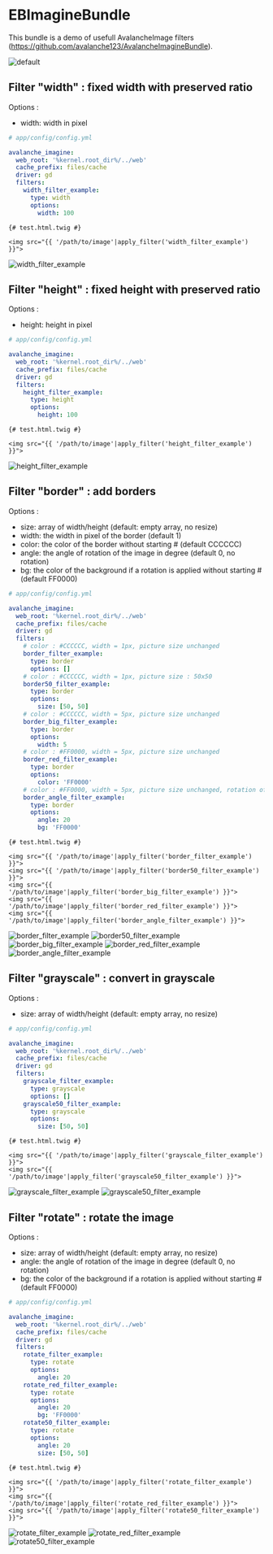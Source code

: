 EBImagineBundle
===============

This bundle is a demo of usefull AvalancheImage filters (https://github.com/avalanche123/AvalancheImagineBundle).

![default](/Resources/demo/default.jpg "default")

## Filter "width" : fixed width with preserved ratio

Options :
  - width: width in pixel

``` yaml
# app/config/config.yml

avalanche_imagine:
  web_root: '%kernel.root_dir%/../web'
  cache_prefix: files/cache
  driver: gd
  filters:
    width_filter_example:
      type: width
      options:
        width: 100
```

``` jinja
{# test.html.twig #}

<img src="{{ '/path/to/image'|apply_filter('width_filter_example') }}">
````

![width_filter_example](/Resources/demo/width_filter_example.jpg "width_filter_example")

## Filter "height" : fixed height with preserved ratio

Options :
  - height: height in pixel

``` yaml
# app/config/config.yml

avalanche_imagine:
  web_root: '%kernel.root_dir%/../web'
  cache_prefix: files/cache
  driver: gd
  filters:
    height_filter_example:
      type: height
      options:
        height: 100
```

``` jinja
{# test.html.twig #}

<img src="{{ '/path/to/image'|apply_filter('height_filter_example') }}">
````

![height_filter_example](/Resources/demo/height_filter_example.jpg "height_filter_example")

## Filter "border" : add borders

Options :
  - size: array of width/height (default: empty array, no resize)
  - width: the width in pixel of the border (default 1)
  - color: the color of the border without starting # (default CCCCCC)
  - angle: the angle of rotation of the image in degree (default 0, no rotation)
  - bg: the color of the background if a rotation is applied without starting # (default FF0000)

``` yaml
# app/config/config.yml

avalanche_imagine:
  web_root: '%kernel.root_dir%/../web'
  cache_prefix: files/cache
  driver: gd
  filters:
    # color : #CCCCCC, width = 1px, picture size unchanged
    border_filter_example:
      type: border
      options: []
    # color : #CCCCCC, width = 1px, picture size : 50x50
    border50_filter_example:
      type: border
      options:
        size: [50, 50]
    # color : #CCCCCC, width = 5px, picture size unchanged
    border_big_filter_example:
      type: border
      options:
        width: 5
    # color : #FF0000, width = 5px, picture size unchanged
    border_red_filter_example:
      type: border
      options:
        color: 'FF0000'
    # color : #FF0000, width = 5px, picture size unchanged, rotation of 20°, background filled with color #FF0000
    border_angle_filter_example:
      type: border
      options:
        angle: 20
        bg: 'FF0000'
```

``` jinja
{# test.html.twig #}

<img src="{{ '/path/to/image'|apply_filter('border_filter_example') }}">
<img src="{{ '/path/to/image'|apply_filter('border50_filter_example') }}">
<img src="{{ '/path/to/image'|apply_filter('border_big_filter_example') }}">
<img src="{{ '/path/to/image'|apply_filter('border_red_filter_example') }}">
<img src="{{ '/path/to/image'|apply_filter('border_angle_filter_example') }}">
```

![border_filter_example](/Resources/demo/border_filter_example.jpg "border_filter_example")
![border50_filter_example](/Resources/demo/border50_filter_example.jpg "border50_filter_example")
![border_big_filter_example](/Resources/demo/border_big_filter_example.jpg "border_big_filter_example")
![border_red_filter_example](/Resources/demo/border_red_filter_example.jpg "border_red_filter_example")
![border_angle_filter_example](/Resources/demo/border_angle_filter_example.jpg "border_angle_filter_example")

## Filter "grayscale" : convert in grayscale

Options :
  - size: array of width/height (default: empty array, no resize)

``` yaml
# app/config/config.yml

avalanche_imagine:
  web_root: '%kernel.root_dir%/../web'
  cache_prefix: files/cache
  driver: gd
  filters:
    grayscale_filter_example:
      type: grayscale
      options: []
    grayscale50_filter_example:
      type: grayscale
      options:
        size: [50, 50]
```

``` jinja
{# test.html.twig #}

<img src="{{ '/path/to/image'|apply_filter('grayscale_filter_example') }}">
<img src="{{ '/path/to/image'|apply_filter('grayscale50_filter_example') }}">
````

![grayscale_filter_example](/Resources/demo/grayscale_filter_example.jpg "grayscale_filter_example")
![grayscale50_filter_example](/Resources/demo/grayscale50_filter_example.jpg "grayscale50_filter_example")

## Filter "rotate" : rotate the image

Options :
  - size: array of width/height (default: empty array, no resize)
  - angle: the angle of rotation of the image in degree (default 0, no rotation)
  - bg: the color of the background if a rotation is applied without starting # (default FF0000)

``` yaml
# app/config/config.yml

avalanche_imagine:
  web_root: '%kernel.root_dir%/../web'
  cache_prefix: files/cache
  driver: gd
  filters:
    rotate_filter_example:
      type: rotate
      options:
        angle: 20
    rotate_red_filter_example:
      type: rotate
      options:
        angle: 20
        bg: 'FF0000'
    rotate50_filter_example:
      type: rotate
      options:
        angle: 20
        size: [50, 50]
```

``` jinja
{# test.html.twig #}

<img src="{{ '/path/to/image'|apply_filter('rotate_filter_example') }}">
<img src="{{ '/path/to/image'|apply_filter('rotate_red_filter_example') }}">
<img src="{{ '/path/to/image'|apply_filter('rotate50_filter_example') }}">
````

![rotate_filter_example](/Resources/demo/rotate_filter_example.jpg "rotate_filter_example")
![rotate_red_filter_example](/Resources/demo/rotate_red_filter_example.jpg "rotate_red_filter_example")
![rotate50_filter_example](/Resources/demo/rotate50_filter_example.jpg "rotate50_filter_example")
